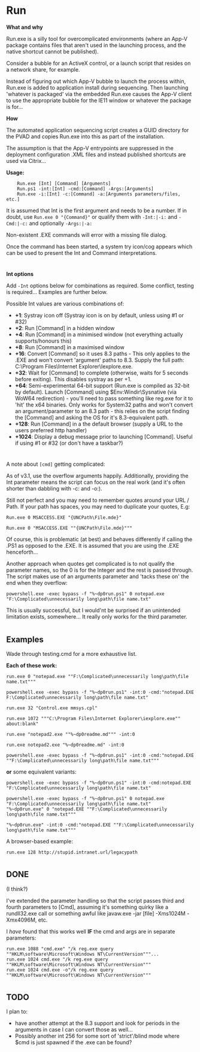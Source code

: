 # Run

**What and why**

Run.exe is a silly tool for overcomplicated environments (where an App-V package contains files that aren't used in the launching process, and the native shortcut cannot be published).

Consider a bubble for an ActiveX control, or a launch script that resides on a network share, for example.

Instead of figuring out which App-V bubble to launch the process within, Run.exe is added to application install during sequencing.  Then launching 'whatever is packaged' via the embedded Run.exe causes the App-V client to use the appropriate bubble for the IE11 window or whatever the package is for...

**How**

The automated application sequencing script creates a GUID directory for the PVAD and copies Run.exe into this as part of the installation.

The assumption is that the App-V entrypoints are suppressed in the deployment configuration .XML files and instead published shortcuts are used via Citrix...

**Usage:**
```
    Run.exe [Int] [Command] [Arguments]
    Run.ps1 -int:[Int] -cmd:[Command] -Args:[Arguments]
    Run.exe -i:[Int] -c:[Command] -a:[Arguments parameters/files, etc.]
```
It is assumed that Int is the first argument and needs to be a number.  If in doubt, use ```Run.exe 0 "{Command}"``` or qualify them with ```-Int:|-i:``` and ````-Cmd:|-c:```` and optionally ````-Args:|-a:````

Non-existent .EXE commands will error with a missing file dialog.

Once the command has been started, a system try icon/cog appears which can be used to present the Int and Command interpretations.

# 

**Int options**

Add ```-Int``` options below for combinations as required.  Some conflict, testing is required...  Examples are further below.

Possible Int values are various combinations of:
 - **+1**: Systray icon off (Systray icon is on by default, unless using #1 or #32)
 - **+2**: Run [Command] in a hidden window
 - **+4**: Run [Command] in a minimised window (not everything actually supports/honours this)
 - **+8**: Run [Command] in a maximised window
 - **+16**: Convert [Command] so it uses 8.3 paths - This only applies to the .EXE and won't convert 'argument' paths to 8.3.  Supply the full path: C:\Program Files\Internet Explorer\Iexplore.exe.
 - **+32**: Wait for [Command] to complete (otherwise, waits for 5 seconds before exiting).  This disables systray as per +1.
 - **+64**: Semi-experimental 64-bit support (Run.exe is compiled as 32-bit by default). Launch [Command] using $Env:Windir\Sysnative (via WoW64 redirection) - you'll need to pass something like reg.exe for it to 'hit' the x64 binaries.  Only works for System32 paths and won't convert an argument/parameter to an 8.3 path - this relies on the script finding the [Command] and asking the OS for it's 8.3-equivalent path.
 - **+128**: Run [Command] in a the default browser (supply a URL to the users preferred http handler)
 - **+1024**: Display a debug message prior to launching [Command].  Useful if using #1 or #32 (or don't have a taskbar?)

#

A note about ```[cmd]``` getting complicated:

As of v3.1, use the overflow arguments happily. Additionally, providing the Int parameter means the script can focus on the real work (and it's often shorter than dabbling with -c: and -o:).

Still not perfect and you may need to remember quotes around your URL / Path. If your path has spaces, you may need to duplicate your quotes, E.g:
```
Run.exe 0 MSACCESS.EXE "{UNCPath\File.mde}"

Run.exe 0 "MSACCESS.EXE ""{UNCPath\File.mde}"""
```
Of course, this is problematic (at best) and behaves differently if calling the .PS1 as opposed to the .EXE.  It is assumed that you are using the .EXE henceforth...

Another approach when quotes get complicated is to not qualify the parameter names, so the 0 is for the Integer and the rest is passed through.  The script makes use of an arguments parameter and 'tacks these on' the end when they overflow:
```
powershell.exe -exec bypass -f "%~dp0run.ps1" 0 notepad.exe "F:\Complicated\unnecessarily long\path\file name.txt"
```
This is usually successful, but I would'nt be surprised if an unintended limitation exists, somewhere...  It really only works for the third parameter.

#

## Examples

Wade through testing.cmd for a more exhaustive list.

**Each of these work:**
```
run.exe 0 "notepad.exe ""F:\Complicated\unnecessarily long\path\file name.txt"""

powershell.exe -exec bypass -f "%~dp0run.ps1" -int:0 -cmd:"notepad.EXE F:\Complicated\unnecessarily long\path\file name.txt"

run.exe 32 "Control.exe mmsys.cpl"

run.exe 1072 """C:\Program Files\Internet Explorer\iexplore.exe"" about:blank"

run.exe "notepad2.exe ""%~dp0readme.md""" -int:0

run.exe notepad2.exe "%~dp0readme.md" -int:0

powershell.exe -exec bypass -f "%~dp0run.ps1" -int:0 -cmd:"notepad.EXE ""F:\Complicated\unnecessarily long\path\file name.txt"""
```
**or** some equivalent variants:
```
powershell.exe -exec bypass -f "%~dp0run.ps1" -int:0 -cmd:notepad.EXE "F:\Complicated\unnecessarily long\path\file name.txt"

powershell.exe -exec bypass -f "%~dp0run.ps1" 0 notepad.exe "F:\Complicated\unnecessarily long\path\file name.txt"
"%~dp0run.exe" 0 "notepad.EXE ""F:\Complicated\unnecessarily long\path\file name.txt"""

"%~dp0run.exe" -int:0 -cmd:"notepad.EXE ""F:\Complicated\unnecessarily long\path\file name.txt"""
```
A browser-based example:
```
run.exe 128 http://stupid.intranet.url/legacypath
```
#
## DONE 
(I think?)

I've extended the parameter handling so that the script passes third and fourth parameters to [Cmd], assuming it's something quirky like a rundll32.exe call or something awful like javaw.exe -jar [file] -Xms1024M -Xmx4096M, etc.

I _have_ found that this works well **IF** the cmd and args are in separate parameters: 
  ```
  run.exe 1088 "cmd.exe" "/k reg.exe query ""HKLM\software\Microsoft\Windows NT\CurrentVersion"""...
  run.exe 1024 cmd.exe "/k reg.exe query ""HKLM\software\Microsoft\Windows NT\CurrentVersion"""
  run.exe 1024 cmd.exe -o"/k reg.exe query ""HKLM\software\Microsoft\Windows NT\CurrentVersion"""
  ```
#
## TODO
I plan to: 

* have another attempt at the 8.3 support and look for periods in the arguments in case I can convert those as well...
* Possibly another int 256 for some sort of 'strict'/blind mode where $cmd is just spawned if the .exe can be found?
